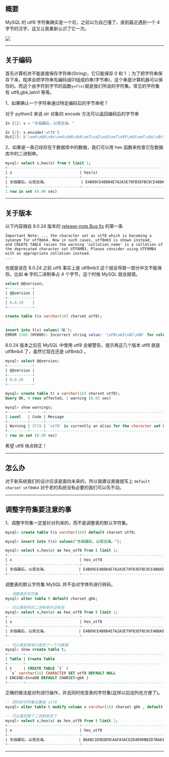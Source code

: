 ## 概要

MySQL 的 utf8 字符集确实是一个坑，之前以为自己懂了，直到最近遇到一个 4 字节的汉字，这又让我重新认识了它一次。

![](static/2021-02/lucas-favre-aj9Kd4J6XXA-unsplash.jpg)

---

## 关于编码

首先计算机并不能直接保存字符串(String)，它只能保存 0 和 1 ；为了把字符串保存下来，程序会把字符串先编码成01组成的串(字节串)，这个串是计算机器可以保存的。而这个由字符到字节的函数`y=f(x)`就是我们所说的字符集。常见的字符集有 utf8,gbk,latin1 等等。

1、如果确认一个字符串通过特定编码后的字节串呢？

对于 python3 来说 str 对象的 encode 方法可以返回编码后的字节串
```python
In [1]: s = "东临碣石，以观沧海。"

In [2]: s.encode('utf8')
Out[2]: b'\xe4\xb8\x9c\xe4\xb8\xb4\xe7\xa2\xa3\xe7\x9f\xb3\xef\xbc\x8c\xe4\xbb\xa5\xe8\xa7\x82\xe6\xb2\xa7\xe6\xb5\xb7\xe3\x80\x82'
```

2、如果是一条已经存在于数据库中的数据，我们可以用 hex 函数来检查它在数据库中的二进制串。
```sql
mysql> select x,hex(x) from t limit 1;
+--------------------------------+--------------------------------------------------------------+
| x                              | hex(x)                                                       |
+--------------------------------+--------------------------------------------------------------+
| 东临碣石，以观沧海。               | E4B89CE4B8B4E7A2A3E79FB3EFBC8CE4BBA5E8A782E6B2A7E6B5B7E38082 |
+--------------------------------+--------------------------------------------------------------+
1 row in set (0.00 sec)
```

---

## 关于版本
以下内容摘自 8.0.24 版本的 [release-note Bug fix](https://dev.mysql.com/doc/relnotes/mysql/8.0/en/news-8-0-24.html#mysqld-8-0-24-bug) 的第一条
```
Important Note: ... the character set as utf8 which is becoming a synonym for utf8mb4. Now in such cases, utf8mb3 is shown instead, 
and CREATE TABLE raises the warning 'collation_name' is a collation of the deprecated character set UTF8MB3. Please consider using UTF8MB4 with an appropriate collation instead.
...
```

也就是说在 8.0.24 之前 utf8 事实上是 utf8mb3 这个就会导致一部分中文不能保存。比如 `𣌀` 字的二进制串占 4 个字节，这个时候 MySQL 就会报错。

```sql
select @@version;
+-----------+
| @@version |
+-----------+
| 8.0.19    |
+-----------+

create table t(x varchar(16) charset utf8);

-- 
insert into t(x) values('𣌀');
ERROR 1366 (HY000): Incorrect string value: '\xF0\xA3\x8C\x80' for column 'x' at row 1

```

8.0.24 版本之后在 MySQL 中使用 utf8 会被警告，提示再这几个版本 utf8 就是 utf8mb4 了，虽然它现在还是 utf8mb3 。
```sql
mysql> select @@version;
+-----------+
| @@version |
+-----------+
| 8.0.26    |
+-----------+

mysql> create table t( x varchar(16) charset utf8);
Query OK, 0 rows affected, 1 warning (0.03 sec)

mysql> show warnings;
+---------+------+-----------------------------------------------------------------------------------------------------------------------------------------------------------------------------+
| Level   | Code | Message                                                                                                                                                                     |
+---------+------+-----------------------------------------------------------------------------------------------------------------------------------------------------------------------------+
| Warning | 3719 | 'utf8' is currently an alias for the character set UTF8MB3, but will be an alias for UTF8MB4 in a future release. Please consider using UTF8MB4 in order to be unambiguous. |
+---------+------+-----------------------------------------------------------------------------------------------------------------------------------------------------------------------------+
1 row in set (0.00 sec)
```

希望 utf8 快点转正！

---

## 怎么办

对于新系统我们的设计应该是面向未来的，所以我建议直接就写上 `default charset utf8mb4` 对于老的系统没有必要的我们可以先不动。

---

## 调整字符集要注意的事
1、调整字符集一定是针对列来的，而不是调整表的默认字符集。
```sql
mysql> create table t(x varchar(16)) default charset utf8;

mysql> insert into t(x) values("东临碣石，以观沧海。");

mysql> select x,hex(x) as hex_utf8 from t limit 1;
+--------------------------------+--------------------------------------------------------------+
| x                              | hex_utf8                                                     |
+--------------------------------+--------------------------------------------------------------+
| 东临碣石，以观沧海。              | E4B89CE4B8B4E7A2A3E79FB3EFBC8CE4BBA5E8A782E6B2A7E6B5B7E38082 |
+--------------------------------+--------------------------------------------------------------+
```
调整表的默认字符集 MySQL 并不会对字体列进行转码。
```sql
-- 调整表的字符集
mysql> alter table t default charset gbk;

-- 可以看到列的二进制串并没有变
mysql> select x,hex(x) as hex_utf8 from t limit 1;
+--------------------------------+--------------------------------------------------------------+
| x                              | hex_utf8                                                     |
+--------------------------------+--------------------------------------------------------------+
| 东临碣石，以观沧海。              | E4B89CE4B8B4E7A2A3E79FB3EFBC8CE4BBA5E8A782E6B2A7E6B5B7E38082 |
+--------------------------------+--------------------------------------------------------------+

-- 可以看到单单只是改了一下元数据
mysql> show create table t;
+-------+----------------------------------------------------------------------------------------------------------+
| Table | Create Table                                                                                             |
+-------+----------------------------------------------------------------------------------------------------------+
| t     | CREATE TABLE `t` (
  `x` varchar(16) CHARACTER SET utf8 DEFAULT NULL
) ENGINE=InnoDB DEFAULT CHARSET=gbk |
+-------+----------------------------------------------------------------------------------------------------------+
```

正确的做法是对列进行操作，并且同时改变表的字符集(这样以后加列也方便了)。
```sql
-- 把列的字符集设置成 utf8 
mysql> alter table t modify column x varchar(16) charset gbk , default charset gbk;

-- 可以看到整个二进制串变了
mysql> select x,hex(x) as hex_utf8 from t limit 1;
+--------------------------------+------------------------------------------+
| x                              | hex_utf8                                 |
+--------------------------------+------------------------------------------+
| 东临碣石，以观沧海。              | B6ABC1D9EDD9CAAFA3ACD2D4B9DBB2D7BAA3A1A3 |
+--------------------------------+------------------------------------------+
```

---



